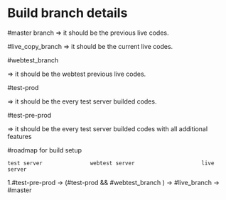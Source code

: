 # Build branch details

#master branch
=> it should be the previous live codes.

#live_copy_branch
=> it should be the current live codes.

#webtest_branch

=> it should be the webtest previous live codes.

#test-prod

=>  it should be the every test server builded codes.

#test-pre-prod

=>  it should be the every test server builded codes with all additional features


#roadmap for build setup

    test server               webtest server                     live server
1.#test-pre-prod  ->  (#test-prod  && #webtest_branch ) -> #live_branch -> #master
